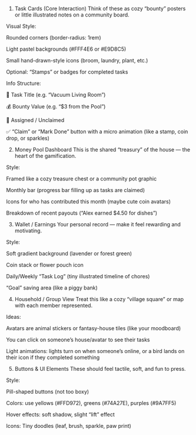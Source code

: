 1. Task Cards (Core Interaction)
Think of these as cozy “bounty” posters or little illustrated notes on a community board.

Visual Style:

Rounded corners (border-radius: 1rem)

Light pastel backgrounds (#FFF4E6 or #E9D8C5)

Small hand-drawn-style icons (broom, laundry, plant, etc.)

Optional: “Stamps” or badges for completed tasks

Info Structure:

🎯 Task Title (e.g. “Vacuum Living Room”)

💰 Bounty Value (e.g. “$3 from the Pool”)

🧍 Assigned / Unclaimed

✅ “Claim” or “Mark Done” button with a micro animation (like a stamp, coin drop, or sparkles)

2. Money Pool Dashboard
This is the shared “treasury” of the house — the heart of the gamification.

Style:

Framed like a cozy treasure chest or a community pot graphic

Monthly bar (progress bar filling up as tasks are claimed)

Icons for who has contributed this month (maybe cute coin avatars)

Breakdown of recent payouts (“Alex earned $4.50 for dishes”)

3. Wallet / Earnings
Your personal record — make it feel rewarding and motivating.

Style:

Soft gradient background (lavender or forest green)

Coin stack or flower pouch icon

Daily/Weekly “Task Log” (tiny illustrated timeline of chores)

“Goal” saving area (like a piggy bank)

4. Household / Group View
Treat this like a cozy “village square” or map with each member represented.

Ideas:

Avatars are animal stickers or fantasy-house tiles (like your moodboard)

You can click on someone’s house/avatar to see their tasks

Light animations: lights turn on when someone’s online, or a bird lands on their icon if they completed something

5. Buttons & UI Elements
These should feel tactile, soft, and fun to press.

Style:

Pill-shaped buttons (not too boxy)

Colors: use yellows (#FFD972), greens (#74A27E), purples (#9A7FF5)

Hover effects: soft shadow, slight “lift” effect

Icons: Tiny doodles (leaf, brush, sparkle, paw print)